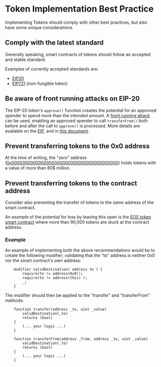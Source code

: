 
# Token Implementation Best Practice

Implementing Tokens should comply with other best practices, but also have some unique considerations.

## Comply with the latest standard

Generally speaking, smart contracts of tokens should follow an accepted and stable standard. 

Examples of currently accepted standards are:

* [EIP20](https://github.com/ethereum/EIPs/blob/master/EIPS/eip-20.md)
* [EIP721](https://github.com/ethereum/EIPs/blob/master/EIPS/eip-721.md) (non-fungible token)

## Be aware of front running attacks on EIP-20

The EIP-20 token's `approve()` function creates the potential for an approved spender to spend more than the intended amount. A [front running attack](./known_attacks/#transaction-ordering-dependence-tod-front-running) can be used, enabling an approved spender to call `transferFrom()` both before and after the call to `approve()` is processed. More details are available on the [EIP](https://github.com/ethereum/EIPs/blob/master/EIPS/eip-20.md#approve), and in [this document](https://docs.google.com/document/d/1YLPtQxZu1UAvO9cZ1O2RPXBbT0mooh4DYKjA_jp-RLM/edit).


## Prevent transferring tokens to the 0x0 address

At the time of writing, the "zero" address ([0x0000000000000000000000000000000000000000](https://etherscan.io/address/0x0000000000000000000000000000000000000000)) holds tokens with a value of more than 80$ million.


## Prevent transferring tokens to the contract address

Consider also preventing the transfer of tokens to the same address of the smart contract. 

An example of the potential for loss by leaving this open is the [EOS token smart contract](https://etherscan.io/address/0x86fa049857e0209aa7d9e616f7eb3b3b78ecfdb0) where more than 90,000 tokens are stuck at the contract address. 

### Example

An example of implementing both the above recommendations would be to create the following modifier; validating that the "to" address is neither 0x0 nor the smart contract's own address:

```sol
    modifier validDestination( address to ) {
        require(to != address(0x0));
        require(to != address(this) );
        _;
    }
```

The modifier should then be applied to the "transfer" and "transferFrom" methods:

```sol 
    function transfer(address _to, uint _value)
        validDestination(_to)
        returns (bool) 
    {
        (... your logic ...)
    }

    function transferFrom(address _from, address _to, uint _value)
        validDestination(_to)
        returns (bool) 
    {
        (... your logic ...)
    }
```
